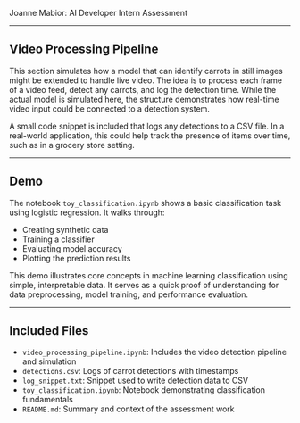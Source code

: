 
Joanne Mabior: AI Developer Intern Assessment

---

## Video Processing Pipeline

This section simulates how a model that can identify carrots in still images might be extended to handle live video. The idea is to process each frame of a video feed, detect any carrots, and log the detection time. While the actual model is simulated here, the structure demonstrates how real-time video input could be connected to a detection system.

A small code snippet is included that logs any detections to a CSV file. In a real-world application, this could help track the presence of items over time, such as in a grocery store setting.

---

## Demo

The notebook `toy_classification.ipynb` shows a basic classification task using logistic regression. It walks through:
- Creating synthetic data
- Training a classifier
- Evaluating model accuracy
- Plotting the prediction results

This demo illustrates core concepts in machine learning classification using simple, interpretable data. It serves as a quick proof of understanding for data preprocessing, model training, and performance evaluation.

---

## Included Files

- `video_processing_pipeline.ipynb`: Includes the video detection pipeline and simulation
- `detections.csv`: Logs of carrot detections with timestamps
- `log_snippet.txt`: Snippet used to write detection data to CSV
- `toy_classification.ipynb`: Notebook demonstrating classification fundamentals
- `README.md`: Summary and context of the assessment work
